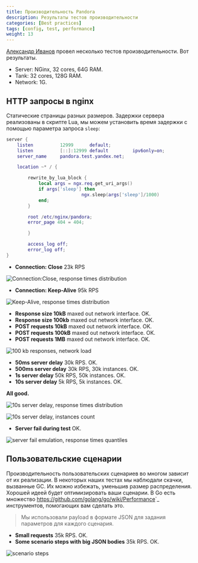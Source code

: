 ```yaml
---
title: Производительность Pandora
description: Результаты тестов производительности
categories: [Best practices]
tags: [config, test, performance]
weight: 13
---
```


[Александр Иванов](mailto:ival.net@yandex.ru) провел несколько тестов производительности. Вот результаты.

* Server: NGinx, 32 cores, 64G RAM.
* Tank: 32 cores, 128G RAM.
* Network: 1G.

## HTTP запросы в nginx


Статические страницы разных размеров. Задержки сервера реализованы в скрипте Lua, мы можем
установить время задержки с помощью параметра запроса `sleep`:

```lua
server {
    listen          12999      default;
    listen          [::]:12999 default         ipv6only=on;
    server_name     pandora.test.yandex.net;

    location ~* / {

        rewrite_by_lua_block {
            local args = ngx.req.get_uri_args()
            if args['sleep'] then
                            ngx.sleep(args['sleep']/1000)
            end;
        }

        root /etc/nginx/pandora;
        error_page 404 = 404;

        }

        access_log off;
        error_log off;
}
```

* **Connection: Close** 23k RPS

![Connection:Close, response times distribution](../../images/http_connection_close_td.png)


* **Connection: Keep-Alive** 95k RPS

![Keep-Alive, response times distribution](../../images/http_keep_alive_td.png)


* **Response size 10kB** maxed out network interface. OK.
* **Response size 100kb** maxed out network interface. OK.
* **POST requests 10kB** maxed out network interface. OK.
* **POST requests 100kB** maxed out network interface. OK.
* **POST requests 1MB** maxed out network interface. OK.

![100 kb responses, network load](../../images/http_100kb_net.png)



* **50ms server delay** 30k RPS. OK.
* **500ms server delay** 30k RPS, 30k instances. OK.
* **1s server delay** 50k RPS, 50k instances. OK.
* **10s server delay** 5k RPS, 5k instances. OK.

**All good.**

![10s server delay, response times distribution](../../images/http_delay_10s_td.png)


![10s server delay, instances count](../../images/http_delay_10s_instances.png)



* **Server fail during test** OK.

![server fail emulation, response times quantiles](../../images/http_srv_fail_q.png)



## Пользовательские сценарии

Производительность пользовательских сценариев во многом зависит от их реализации. В некоторых наших
тестах мы наблюдали скачки, вызванные GC. Их можно избежать, уменьшив размер распределения.
Хорошей идеей будет оптимизировать ваши сценарии.
В Go есть множество <https://github.com/golang/go/wiki/Performance>`_ инструментов, помогающих вам
сделать это.

> Мы использовали payload в формате JSON для задания параметров для каждого сценария.

* **Small requests** 35k RPS. OK.
* **Some scenario steps with big JSON bodies** 35k RPS. OK.

![scenario steps](../../images/scn_cases.png)


